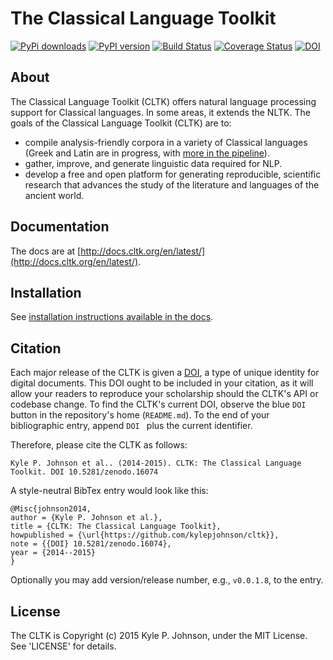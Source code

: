 The Classical Language Toolkit
==============================

[![PyPi downloads](http://img.shields.io/pypi/v/cltk.svg?style=flat)](https://pypi.python.org/pypi/cltk/) [![PyPI version](http://img.shields.io/pypi/dm/cltk.svg?style=flat)](https://pypi.python.org/pypi/cltk/)  [![Build Status](https://travis-ci.org/kylepjohnson/cltk.svg?branch=master)](https://travis-ci.org/kylepjohnson/cltk) [![Coverage Status](https://coveralls.io/repos/kylepjohnson/cltk/badge.svg?branch=master)](https://coveralls.io/r/kylepjohnson/cltk?branch=master) [![DOI](https://zenodo.org/badge/doi/10.5281/zenodo.16074.svg)](http://dx.doi.org/10.5281/zenodo.16074)



About 
-----
The Classical Language Toolkit (CLTK) offers natural language processing support for Classical languages. In some areas, it extends the NLTK. The goals of the Classical Language Toolkit (CLTK) are to:

*   compile analysis-friendly corpora in a variety of Classical languages (Greek and Latin are in progress, with [more in the pipeline](https://github.com/kylepjohnson/cltk/wiki/List-of-Classical-languages)).
*   gather, improve, and generate linguistic data required for NLP.
*   develop a free and open platform for generating reproducible, scientific research that advances the study of the literature and languages of the ancient world.


Documentation
-------------

The docs are at [http://docs.cltk.org/en/latest/](http://docs.cltk.org/en/latest/).


Installation
------------

See [installation instructions available in the docs](http://docs.cltk.org/en/latest/installation.html).


Citation
--------

Each major release of the CLTK is given a [DOI](http://en.wikipedia.org/wiki/Digital_object_identifier), a type of unique identity for digital documents. This DOI ought to be included in your citation, as it will allow your readers to reproduce your scholarship should the CLTK's API or codebase change. To find the CLTK's current DOI, observe the blue `DOI` button in the repository's home (`README.md`). To the end of your bibliographic entry, append `DOI ` plus the current identifier.

Therefore, please cite the CLTK as follows: 
```
Kyle P. Johnson et al.. (2014-2015). CLTK: The Classical Language Toolkit. DOI 10.5281/zenodo.16074
```

A style-neutral BibTex entry would look like this:
```
@Misc{johnson2014,
author = {Kyle P. Johnson et al.},
title = {CLTK: The Classical Language Toolkit},
howpublished = {\url{https://github.com/kylepjohnson/cltk}},
note = {{DOI} 10.5281/zenodo.16074},
year = {2014--2015}
}
```

Optionally you may add version/release number, e.g., ``v0.0.1.8``, to the entry.


License
-------

The CLTK is Copyright (c) 2015 Kyle P. Johnson, under the MIT License. See 'LICENSE' for details.
